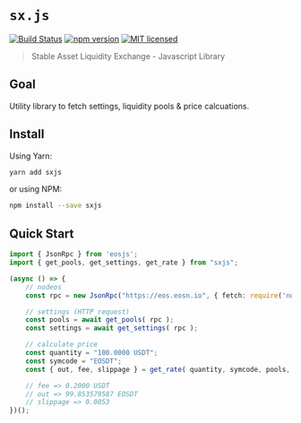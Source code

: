 # `sx.js`

[![Build Status](https://travis-ci.org/stableex/sx.js.svg?branch=master)](https://travis-ci.org/stableex/sx.js)
[![npm version](https://badge.fury.io/js/sxjs.svg)](https://badge.fury.io/js/sxjs)
[![MIT licensed](https://img.shields.io/badge/license-MIT-blue.svg)](https://raw.githubusercontent.com/stableex/sx.js/master/LICENSE)


> Stable Asset Liquidity Exchange - Javascript Library

## Goal

Utility library to fetch settings, liquidity pools & price calcuations.

## Install

Using Yarn:

```bash
yarn add sxjs
```

or using NPM:

```bash
npm install --save sxjs
```

## Quick Start

```ts
import { JsonRpc } from 'eosjs';
import { get_pools, get_settings, get_rate } from "sxjs";

(async () => {
    // nodeos
    const rpc = new JsonRpc("https://eos.eosn.io", { fetch: require('node-fetch') });

    // settings (HTTP request)
    const pools = await get_pools( rpc );
    const settings = await get_settings( rpc );

    // calculate price
    const quantity = "100.0000 USDT";
    const symcode = "EOSDT";
    const { out, fee, slippage } = get_rate( quantity, symcode, pools, settings );

    // fee => 0.2000 USDT
    // out => 99.853579587 EOSDT
    // slippage => 0.0053
})();
```
